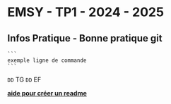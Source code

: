# EMSY - TP1 - 2024 - 2025
## Infos Pratique - Bonne pratique git

	```
  	exemple ligne de commande 
	```
`DD`
TG
`DD`
EF

 **[aide pour créer un readme](https://docs.github.com/fr/get-started/writing-on-github/getting-started-with-writing-and-formatting-on-github/basic-writing-and-formatting-syntax#GitHub-flavored-markdown)**
